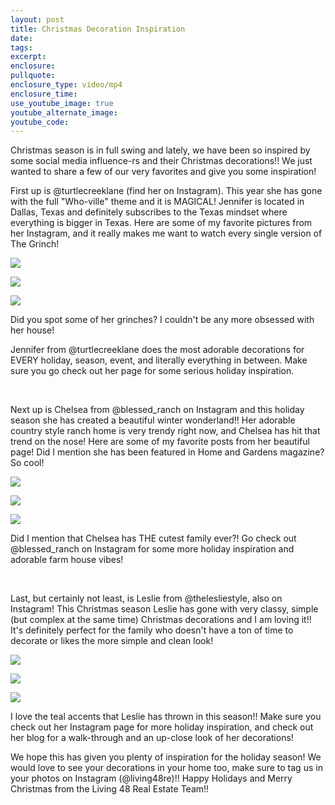 ```yaml
---
layout: post
title: Christmas Decoration Inspiration
date:
tags:
excerpt:
enclosure:
pullquote:
enclosure_type: video/mp4
enclosure_time:
use_youtube_image: true
youtube_alternate_image:
youtube_code:
---
```


Christmas season is in full swing and lately, we have been so inspired by some social media influence-rs and their Christmas decorations!! We just wanted to share a few of our very favorites and give you some inspiration!

First up is @turtlecreeklane (find her on Instagram). This year she has gone with the full "Who-ville" theme and it is MAGICAL! Jennifer is located in Dallas, Texas and definitely subscribes to the Texas mindset where everything is bigger in Texas. Here are some of my favorite pictures from her Instagram, and it really makes me want to watch every single version of The Grinch!

![](/uploads/tcl1-1.PNG)

![](blob:https://app.cloudcannon.com/352e7c03-9113-4406-9b26-13920814dfb8)

![](/uploads/tcl3-2.PNG)

Did you spot some of her grinches? I couldn't be any more obsessed with her house!&nbsp;

Jennifer from @turtlecreeklane does the most adorable decorations for EVERY holiday, season, event, and literally everything in between. Make sure you go check out her page for some serious holiday inspiration.&nbsp;

&nbsp;

Next up is Chelsea from @blessed\_ranch on Instagram and this holiday season she has created a beautiful winter wonderland!! Her adorable country style ranch home is very trendy right now, and Chelsea has hit that trend on the nose! Here are some of my favorite posts from her beautiful page! Did I mention she has been featured in Home and Gardens magazine? So cool!

![](/uploads/br1.PNG)

![](/uploads/br2.PNG)

![](/uploads/br3.PNG)

Did I mention that Chelsea has THE cutest family ever?! Go check out @blessed\_ranch on Instagram for some more holiday inspiration and adorable farm house vibes!&nbsp;

&nbsp;

Last, but certainly not least, is Leslie from @thelesliestyle, also on Instagram! This Christmas season Leslie has gone with very classy, simple (but complex at the same time) Christmas decorations and I am loving it!! It's definitely perfect for the family who doesn't have a ton of time to decorate or likes the more simple and clean look!&nbsp;

![](/uploads/tls1.PNG)

![](/uploads/tls2.PNG)

![](/uploads/tls3.PNG)

I love the teal accents that Leslie has thrown in this season!! Make sure you check out her Instagram page for more holiday inspiration, and check out her blog for a walk-through and an up-close look of her decorations!

We hope this has given you plenty of inspiration for the holiday season! We would love to see your decorations in your home too, make sure to tag us in your photos on Instagram (@living48re)!! Happy Holidays and Merry Christmas from the Living 48 Real Estate Team!!